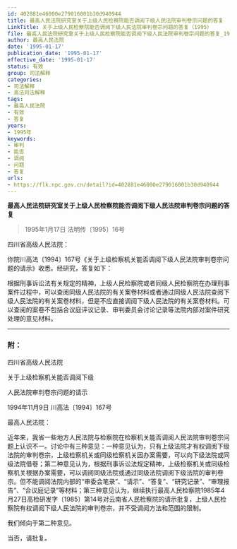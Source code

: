 ```yaml
---
id: 402881e46000e279016001b30d940944
title: 最高人民法院研究室关于上级人民检察院能否调阅下级人民法院审判卷宗问题的答复
LinkTitle: 关于上级人民检察院能否调阅下级人民法院审判卷宗问题的答复（1995）
file: 最高人民法院研究室关于上级人民检察院能否调阅下级人民法院审判卷宗问题的答复_19950117_402881e46000e279016001b30d940944.docx
author: 最高人民法院
date: '1995-01-17'
publication_date: '1995-01-17'
effective_date: '1995-01-17'
status: 有效
group: 司法解释
categories:
- 司法解释
- 高法司法解释
tags:
- 最高人民法院
- 有效
- 答复
years:
- 1995年
keywords:
- 审判
- 能否
- 调阅
- 问题
- 答复
urls:
- https://flk.npc.gov.cn/detail?id=402881e46000e279016001b30d940944
---
```


**最高人民法院研究室关于上级人民检察院能否调阅下级人民法院审判卷宗问题的答复**

> 1995年1月17日 法明传〔1995〕16号

四川省高级人民法院：

你院川高法〔1994〕167号《关于上级检察机关能否调阅下级人民法院审判卷宗问题的请示》收悉。经研究，答复如下：

根据刑事诉讼法有关规定的精神，上级人民检察院或者同级人民检察院在办理刑事案件过程中，可以查阅同级人民法院的有关案卷材料或者通过同级人民法院查阅下级人民法院的有关案卷材料，但是不应直接调阅下级人民法院的有关案卷材料。可以查阅的案卷不包括合议庭评议记录、审判委员会讨论记录等法院内部对案件研究处理的意见材料。

---

### 附：

四川省高级人民法院

关于上级检察机关能否调阅下级

人民法院审判卷宗问题的请示

1994年11月9日 川高法〔1994〕167号

最高人民法院：

近年来，我省一些地方人民法院与检察院在检察机关能否调阅人民法院审判卷宗问题上认识不一。讨论中有三种意见：一种意见认为，只有上级法院才有权调阅下级法院的审判卷宗，上级检察机关或同级检察机关因办案需要，可以向下级法院或同级法院借卷；第二种意见认为，根据刑事诉讼法规定精神，上级检察机关或同级检察机关根据办案需要，可以调阅同级法院或通过同级法院调阅下级法院的审判卷宗。但不能调阅法院内部的“审委会笔录”、“请示”、“答复”、“研究记录”、“审理报告”、“合议庭记录”等材料；第三种意见认为，继续执行最高人民检察院1985年4月27日高检研发字〔1985〕第14号对云南省人民检察院的请示批复，上级人民检察院有权调阅下级人民法院的审判卷宗，并不受调阅方法和范围的限制。

我们倾向于第二种意见。

当否，请批复。
